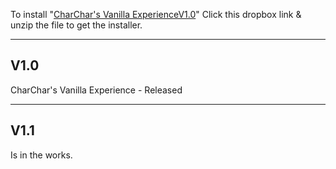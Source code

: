 To install "[CharChar's Vanilla ExperienceV1.0](https://www.dropbox.com/scl/fo/1wd4iye515gg5m9ottc51/AMN7lWcuOkEOQ8zPBvqm-6w?rlkey=g0k1mo6bu8xwp6s60uwp0bwqm&st=pwuig2oe&dl=0)" Click this dropbox link & unzip the file to get the installer.

--------
V1.0
--------
CharChar's Vanilla Experience - Released

--------
V1.1
--------
Is in the works.
